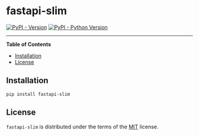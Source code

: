 # fastapi-slim

[![PyPI - Version](https://img.shields.io/pypi/v/fastapi-slim.svg)](https://pypi.org/project/fastapi-slim)
[![PyPI - Python Version](https://img.shields.io/pypi/pyversions/fastapi-slim.svg)](https://pypi.org/project/fastapi-slim)

-----

**Table of Contents**

- [Installation](#installation)
- [License](#license)

## Installation

```console
pip install fastapi-slim
```

## License

`fastapi-slim` is distributed under the terms of the [MIT](https://spdx.org/licenses/MIT.html) license.

